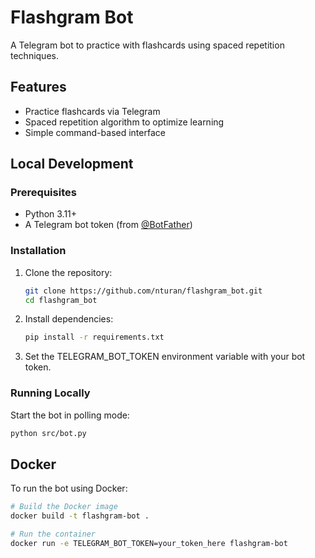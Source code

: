# Flashgram Bot

A Telegram bot to practice with flashcards using spaced repetition techniques.

## Features

- Practice flashcards via Telegram
- Spaced repetition algorithm to optimize learning
- Simple command-based interface

## Local Development

### Prerequisites

- Python 3.11+
- A Telegram bot token (from [@BotFather](https://t.me/BotFather))

### Installation

1. Clone the repository:
   ```bash
   git clone https://github.com/nturan/flashgram_bot.git
   cd flashgram_bot
   ```

2. Install dependencies:
   ```bash
   pip install -r requirements.txt
   ```

3. Set the TELEGRAM_BOT_TOKEN environment variable with your bot token.

### Running Locally

Start the bot in polling mode:
```bash
python src/bot.py
```

## Docker

To run the bot using Docker:

```bash
# Build the Docker image
docker build -t flashgram-bot .

# Run the container
docker run -e TELEGRAM_BOT_TOKEN=your_token_here flashgram-bot
```
